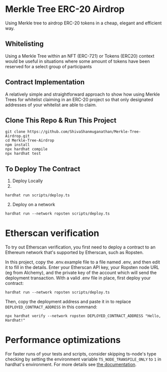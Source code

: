 # Merkle Tree ERC-20 Airdrop

Using Merkle tree to airdrop ERC-20 tokens in a cheap, elegant and efficient way.

## Whitelisting

Using a Merkle Tree within an NFT (ERC-721) or Tokens (ERC20) context would be useful in situations where some amount of tokens have been reserved for a select group of participants

## Contract Implementation
A relatively simple and straightforward approach to show how using Merkle Trees for whitelist claiming in an ERC-20 project so that only designated addresses of your whitelist are able to claim. 

## Clone This Repo & Run This Project
```shell
git clone https://github.com/ShivaShanmuganathan/Merkle-Tree-Airdrop.git
cd Merkle-Tree-Airdrop
npm install
npx hardhat compile
npx hardhat test
```

## To Deploy The Contract
1. Deploy Locally
2. 
```shell
hardhat run scripts/deploy.ts
```

2. Deploy on a network 

```shell
hardhat run --network ropsten scripts/deploy.ts
```


# Etherscan verification

To try out Etherscan verification, you first need to deploy a contract to an Ethereum network that's supported by Etherscan, such as Ropsten.

In this project, copy the .env.example file to a file named .env, and then edit it to fill in the details. Enter your Etherscan API key, your Ropsten node URL (eg from Alchemy), and the private key of the account which will send the deployment transaction. With a valid .env file in place, first deploy your contract:

```shell
hardhat run --network ropsten scripts/deploy.ts
```

Then, copy the deployment address and paste it in to replace `DEPLOYED_CONTRACT_ADDRESS` in this command:

```shell
npx hardhat verify --network ropsten DEPLOYED_CONTRACT_ADDRESS "Hello, Hardhat!"
```

# Performance optimizations

For faster runs of your tests and scripts, consider skipping ts-node's type checking by setting the environment variable `TS_NODE_TRANSPILE_ONLY` to `1` in hardhat's environment. For more details see [the documentation](https://hardhat.org/guides/typescript.html#performance-optimizations).
